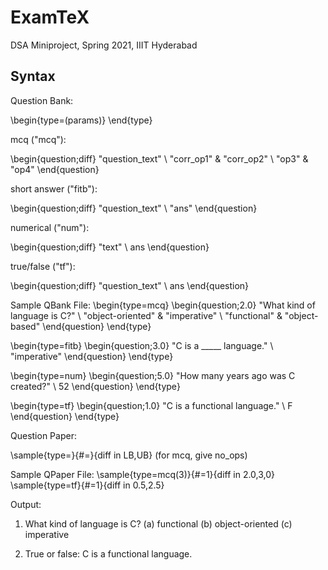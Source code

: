 # ExamTeX
DSA Miniproject, Spring 2021, IIIT Hyderabad

## Syntax
Question Bank:

\begin{type=<type>(params)}
<list of questions>
\end{type}

mcq ("mcq"):

\begin{question;diff}
"question\_text" \\ "corr\_op1" & "corr\_op2" \\ "op3" & "op4"
\end{question}

short answer ("fitb"):

\begin{question;diff}
"question\_text" \\ "ans"
\end{question}

numerical ("num"):

\begin{question;diff}
"text" \\ ans
\end{question}

true/false ("tf"):

\begin{question;diff}
"question\_text" \\ ans
\end{question}

Sample QBank File:
\begin{type=mcq}
    \begin{question;2.0}
        "What kind of language is C?" \\ "object-oriented" & "imperative" \\ "functional" & "object-based"
    \end{question}
\end{type}

\begin{type=fitb}
    \begin{question;3.0}
        "C is a \_\_\_\_\_ language." \\ "imperative"
    \end{question}
\end{type}

\begin{type=num}
    \begin{question;5.0}
        "How many years ago was C created?" \\ 52
    \end{question}
\end{type}

\begin{type=tf}
    \begin{question;1.0}
             "C is a functional language." \\ F
    \end{question}
\end{type}


Question Paper:

\sample{type=<type>}{#=<num>}{diff in LB,UB}
(for mcq, give no\_ops)

Sample QPaper File:
\sample{type=mcq(3)}{#=1}{diff in 2.0,3,0}
\sample{type=tf}{#=1}{diff in 0.5,2.5}

Output:
1. What kind of language is C?
(a) functional
(b) object-oriented
(c) imperative

2. True or false: C is a functional language.
